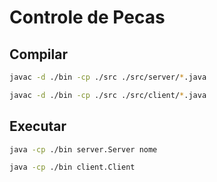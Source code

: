 # Controle de Pecas

## Compilar
```sh
javac -d ./bin -cp ./src ./src/server/*.java
```
```sh
javac -d ./bin -cp ./src ./src/client/*.java
```

## Executar
```sh
java -cp ./bin server.Server nome
```
```sh
java -cp ./bin client.Client
```
